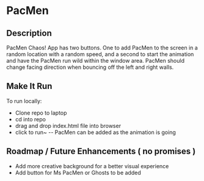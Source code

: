 # PacMen

## Description

PacMen Chaos! App has two buttons. One to add PacMen to the screen in a random location with a random speed, and a second to start the animation and have the PacMen run wild within the window area. PacMen should change facing direction when bouncing off the left and right walls.

## Make It Run

To run locally:

- Clone repo to laptop
- cd into repo
- drag and drop index.html file into browser
- click to run~
  -- PacMen can be added as the animation is going

## Roadmap / Future Enhancements ( no promises )

- Add more creative background for a better visual experience
- Add button for Ms PacMen or Ghosts to be added
